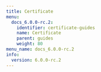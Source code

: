 ```yaml
---
title: Certificate
menu:
  docs_6.0.0-rc.2:
    identifier: certificate-guides
    name: Certificate
    parent: guides
    weight: 80
menu_name: docs_6.0.0-rc.2
info:
  version: 6.0.0-rc.2
---
```


